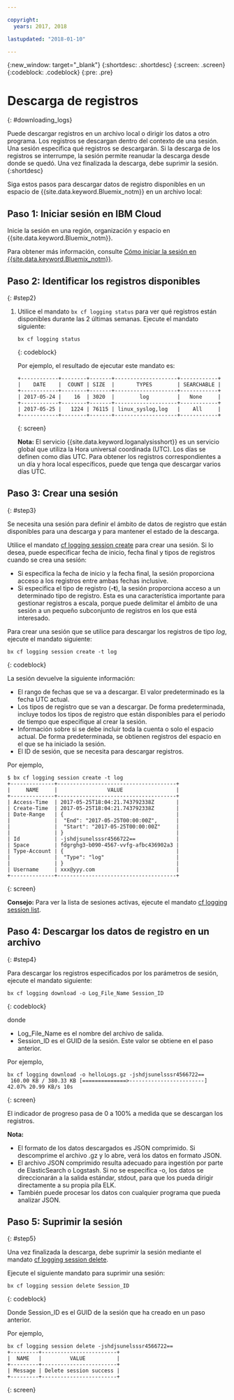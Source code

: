 ```yaml
---

copyright:
  years: 2017, 2018

lastupdated: "2018-01-10"

---
```



{:new_window: target="_blank"}
{:shortdesc: .shortdesc}
{:screen: .screen}
{:codeblock: .codeblock}
{:pre: .pre}

# Descarga de registros
{: #downloading_logs}

Puede descargar registros en un archivo local o dirigir los datos a otro programa. Los registros se descargan dentro del contexto de una sesión. Una sesión especifica qué registros se descargarán. Si la descarga de los registros se interrumpe, la sesión permite reanudar la descarga desde donde se quedó. Una vez finalizada la descarga, debe suprimir la sesión.
{:shortdesc}

Siga estos pasos para descargar datos de registro disponibles en un espacio de {{site.data.keyword.Bluemix_notm}} en un archivo local:

## Paso 1: Iniciar sesión en IBM Cloud

Inicie la sesión en una región, organización y espacio en {{site.data.keyword.Bluemix_notm}}. 

Para obtener más información, consulte [Cómo iniciar la sesión en {{site.data.keyword.Bluemix_notm}}](/docs/services/CloudLogAnalysis/qa/cli_qa.html#login).

## Paso 2: Identificar los registros disponibles
{: #step2}

1. Utilice el mandato `bx cf logging status` para ver qué registros están disponibles durante las 2 últimas semanas. Ejecute el mandato siguiente:

    ```
    bx cf logging status
    ```
    {: codeblock}
    
    Por ejemplo, el resultado de ejecutar este mandato es:
    
    ```
    +------------+--------+-------+--------------------+------------+
    |    DATE    |  COUNT | SIZE  |       TYPES        | SEARCHABLE |
    +------------+--------+-------+--------------------+------------+
    | 2017-05-24 |    16  | 3020  |        log         |   None     |
    +------------+--------+-------+--------------------+------------+
    | 2017-05-25 |   1224 | 76115 | linux_syslog,log   |    All     |
    +------------+--------+-------+--------------------+------------+
    ```
    {: screen}

    **Nota:** El servicio {{site.data.keyword.loganalysisshort}} es un servicio global que utiliza la Hora universal coordinada (UTC). Los días se definen como días UTC. Para obtener los registros correspondientes a un día y hora local específicos, puede que tenga que descargar varios días UTC.


## Paso 3: Crear una sesión
{: #step3}

Se necesita una sesión para definir el ámbito de datos de registro que están disponibles para una descarga y para mantener el estado de la descarga. 

Utilice el mandato [cf logging session create](/docs/services/CloudLogAnalysis/reference/logging_cli.html#session_create) para crear una sesión. Si lo desea, puede especificar fecha de inicio, fecha final y tipos de registros cuando se crea una sesión:  

* Si especifica la fecha de inicio y la fecha final, la sesión proporciona acceso a los registros entre ambas fechas inclusive. 
* Si especifica el tipo de registro (**-t**), la sesión proporciona acceso a un determinado tipo de registro. Esta es una característica importante para gestionar registros a escala, porque puede delimitar el ámbito de una sesión a un pequeño subconjunto de registros en los que está interesado.

Para crear una sesión que se utilice para descargar los registros de tipo *log*, ejecute el mandato siguiente:

```
bx cf logging session create -t log
```
{: codeblock}

La sesión devuelve la siguiente información:

* El rango de fechas que se va a descargar. El valor predeterminado es la fecha UTC actual.
* Los tipos de registro que se van a descargar. De forma predeterminada, incluye todos los tipos de registro que están disponibles para el periodo de tiempo que especifique al crear la sesión. 
* Información sobre si se debe incluir toda la cuenta o solo el espacio actual. De forma predeterminada, se obtienen registros del espacio en el que se ha iniciado la sesión.
* El ID de sesión, que se necesita para descargar registros.

Por ejemplo,

```
$ bx cf logging session create -t log
+--------------+--------------------------------------+
|     NAME     |                VALUE                 |
+--------------+--------------------------------------+
| Access-Time  | 2017-05-25T18:04:21.743792338Z       |
| Create-Time  | 2017-05-25T18:04:21.743792338Z       |
| Date-Range   | {                                    |
|              |  "End": "2017-05-25T00:00:00Z",      |
|              |  "Start": "2017-05-25T00:00:00Z"     |
|              | }                                    |
| Id           | -jshdjsunelsssr4566722==             |
| Space        | fdgrghg3-b090-4567-vvfg-afbc436902a3 |
| Type-Account | {                                    |
|              |  "Type": "log"                       |
|              | }                                    |
| Username     | xxx@yyy.com                          |
+--------------+--------------------------------------+
```
{: screen}

**Consejo:** Para ver la lista de sesiones activas, ejecute el mandato [cf logging session list](/docs/services/CloudLogAnalysis/reference/logging_cli.html#session_list).

## Paso 4: Descargar los datos de registro en un archivo
{: #step4}

Para descargar los registros especificados por los parámetros de sesión, ejecute el mandato siguiente:

```
bx cf logging download -o Log_File_Name Session_ID
```
{: codeblock}

donde

* Log_File_Name es el nombre del archivo de salida.
* Session_ID es el GUID de la sesión. Este valor se obtiene en el paso anterior.

Por ejemplo,

```
bx cf logging download -o helloLogs.gz -jshdjsunelsssr4566722==
 160.00 KB / 380.33 KB [==============>------------------------]  42.07% 20.99 KB/s 10s
```
{: screen}

El indicador de progreso pasa de 0 a 100% a medida que se descargan los registros.

**Nota:** 

* El formato de los datos descargados es JSON comprimido. Si descomprime el archivo .gz y lo abre, verá los datos en formato JSON. 
* El archivo JSON comprimido resulta adecuado para ingestión por parte de ElasticSearch o Logstash. Si no se especifica -o, los datos se direccionarán a la salida estándar, stdout, para que los pueda dirigir directamente a su propia pila ELK.
* También puede procesar los datos con cualquier programa que pueda analizar JSON. 

## Paso 5: Suprimir la sesión
{: #step5}

Una vez finalizada la descarga, debe suprimir la sesión mediante el mandato [cf logging session delete](/docs/services/CloudLogAnalysis/reference/logging_cli.html#session_delete). 

Ejecute el siguiente mandato para suprimir una sesión:

```
bx cf logging session delete Session_ID
```
{: codeblock}

Donde Session_ID es el GUID de la sesión que ha creado en un paso anterior.

Por ejemplo,

```
bx cf logging session delete -jshdjsunelsssr4566722==
+---------+------------------------+
|  NAME   |         VALUE          |
+---------+------------------------+
| Message | Delete session success |
+---------+------------------------+
```
{: screen}




